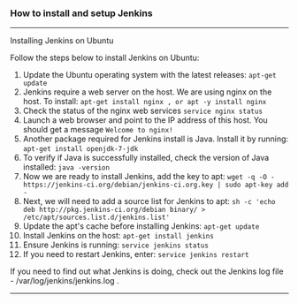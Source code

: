 ### How to install and setup Jenkins

---
Installing Jenkins on Ubuntu
  
Follow the steps below to install Jenkins on Ubuntu:
  
1. Update the Ubuntu operating system with the latest releases: `apt-get update`
2. Jenkins require a web server on the host. We are using nginx on the host. To install: `apt-get install nginx , or apt -y install nginx`
3. Check the status of the nginx web services `service nginx status`
4. Launch a web browser and point to the IP address of this host. You should get a message `Welcome to nginx!`
5. Another package required for Jenkins install is Java. Install it by running: `apt-get install openjdk-7-jdk`
6. To verify if Java is successfully installed, check the version of Java installed: `java -version`
7. Now we are ready to install Jenkins, add the key to apt: `wget -q -O - https://jenkins-ci.org/debian/jenkins-ci.org.key | sudo apt-key add -`
8. Next, we will need to add a source list for Jenkins to apt: `sh -c 'echo deb http://pkg.jenkins-ci.org/debian binary/ > /etc/apt/sources.list.d/jenkins.list'`
9. Update the apt's cache before installing Jenkins: `apt-get update`
10. Install Jenkins on the host: `apt-get install jenkins`
11. Ensure Jenkins is running: `service jenkins status`
12. If you need to restart Jenkins, enter: `service jenkins restart`
  
If you need to find out what Jenkins is doing, check out the Jenkins log file - /var/log/jenkins/jenkins.log .

---
